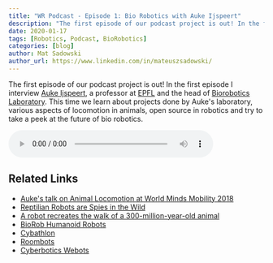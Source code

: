```yaml
---
title: "WR Podcast - Episode 1: Bio Robotics with Auke Ijspeert"
description: "The first episode of our podcast project is out! In the first episode I interview Auke Ijspeert, a professor at EPFL and the head of Biorobotics Laboratory. This time we learn about projects done by Auke's laboratory, various aspects of locomotion in animals and try to take a peek at the future of bio robotics."
date: 2020-01-17
tags: [Robotics, Podcast, BioRobotics]
categories: [blog]
author: Mat Sadowski
author_url: https://www.linkedin.com/in/mateuszsadowski/
---
```


The first episode of our podcast project is out! In the first episode I interview [Auke Ijspeert](https://www.epfl.ch/labs/biorob/people/ijspeert/), a professor at [EPFL](https://www.epfl.ch/en/) and the head of [Biorobotics Laboratory](https://www.epfl.ch/labs/biorob/). This time we learn about projects done by Auke's laboratory, various aspects of locomotion in animals, open source in robotics and try to take a peek at the future of bio robotics.

<audio controls style="width: 80%">
  <source src="https://dds3d165ho8dp.cloudfront.net/wr_podcast_ep1_auke_ijspeert.mp3" type="audio/mp3">
</audio>

## Related Links

* [Auke's talk on Animal Locomotion at World Minds Mobility 2018](https://www.youtube.com/watch?v=YbD5WmosseE)
* [Reptilian Robots are Spies in the Wild](https://actu.epfl.ch/news/reptilian-robots-are-spies-in-the-wild/)
* [A robot recreates the walk of a 300-million-year-old animal](https://actu.epfl.ch/news/a-robot-recreates-the-walk-of-a-300-million-year-o/)
* [BioRob Humanoid Robots](https://www.epfl.ch/labs/biorob/research/humanoid/)
* [Cybathlon](https://cybathlon.ethz.ch/)
* [Roombots](https://www.epfl.ch/labs/biorob/research/modular/roombots/)
* [Cyberbotics Webots](https://cyberbotics.com/)
